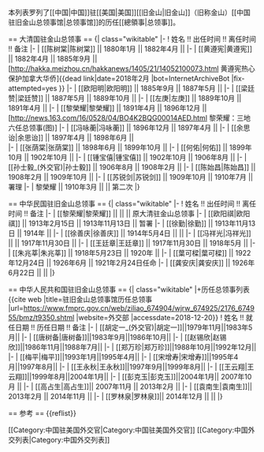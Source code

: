 本列表罗列了[[中国|中国]]驻[[美国|美国]][[旧金山|旧金山]]（旧称金山）[[中国驻旧金山总领事馆|总领事馆]]的历任[[總領事|总领事]]。

== 大清国驻金山总领事 ==
{| class="wikitable"
|-
! 姓名 !! 出任时间 !! 离任时间 !! 备注
|-
| [[陈树棠|陈树棠]] || 1880年1月 || 1882年4月 || 
|-
| [[黄遵宪|黄遵宪]] || 1882年4月 || 1885年9月 || <ref name=hzx>[http://hakka.meizhou.cn/hakkanews/1405/21/14052100073.html 黄遵宪热心保护加拿大华侨]{{dead link|date=2018年2月 |bot=InternetArchiveBot |fix-attempted=yes }}</ref>
|-
| [[欧阳明|欧阳明]] || 1885年9月 || 1887年5月 || <ref name=hzx/>
|-
| [[梁廷赞|梁廷赞]] || 1887年5月 || 1889年10月 ||
|-
| [[左庚|左庚]] || 1889年10月 || 1891年4月 || 
|-
| [[黎榮耀|黎榮耀]] || 1891年4月 || 1896年12月 || <ref>[http://news.163.com/16/0528/04/BO4K2BQG00014AED.html 黎荣耀：三地六任总领事(图)]</ref>
|-
| [[冯咏蘅|冯咏蘅]] || 1896年12月 || 1897年4月 || 
|-
| [[余思诒|余思诒]] || 1897年4月 || 1898年6月 ||  
|-
| [[张荫棠|张荫棠]] || 1898年6月 || 1899年10月 ||
|-
| [[何佑|何佑]] || 1899年10月 || 1902年10月 || 
|-
| [[锺宝僖|锺宝僖]] || 1902年10月 || 1906年8月 || 
|-
| [[孙士毅_(外交官)|孙士毅]] || 1906年8月 || 1908年2月 || 
|-
| [[陈始昌|陈始昌]] || 1908年2月 || 1909年10月 || 
|-
| [[苏锐剑|苏锐剑]] || 1909年10月 || 1910年7月 || 署理
|-
| 黎榮耀 || 1910年3月 ||  || 第二次
|}

== 中华民国驻旧金山总领事 ==
{| class="wikitable"
|-
! 姓名 !! 出任时间 !! 离任时间 !! 备注
|-
| [[黎荣耀|黎荣耀]] ||  ||  || 原大清驻金山总领事
|-
| [[欧阳祺|欧阳祺]] || 1913年2月15日 || 1913年11月13日 || 暂署
|-
| [[徐勤|徐勤]] || 1913年11月13日 || 1914年 || 
|-
| [[徐善庆|徐善庆]] || 1914年5月4日 ||  || 
|-
| [[冯祥光|冯祥光]] || || 1917年11月30日 || 
|-
| [[王廷章|王廷章]] || 1917年11月30日 || 1918年5月 || 
|-
| [[朱兆莘|朱兆莘]] || 1918年5月23日 || 1920年 || 
|-
| [[葉可樑|葉可樑]] || 1922年12月24日 || 1926年6月 || 1921年2月24日任命
|-
| [[龚安庆|龚安庆]] || 1926年6月22日 ||  ||
|}

== 中华人民共和国驻旧金山总领事 ==
{| class="wikitable"
|+历任总领事列表<ref>{{cite web |title=驻旧金山总领事馆历任总领事 |url=https://www.fmprc.gov.cn/web/ziliao_674904/wjrw_674925/2176_674955/bmz/t9350.shtml |website=外交部 |accessdate=2018-12-20}}</ref>
! 姓名 !! 就任日期 !! 历任日期 !! 备注
|-
| [[胡定一_(外交官)|胡定一]]||1979年11月||1983年5月|| 
|-
| [[唐树备|唐树备]]||1983年9月||1986年10月|| 
|-
| [[赵锡欣|赵锡欣]]||1986年11月||1988年7月|| 
|-
| [[郑万珍|郑万珍]]||1988年10月||1992年12月|| 
|-
| [[梅平|梅平]]||1993年1月||1995年4月|| 
|-
| [[宋增寿|宋增寿]]||1995年4月||1997年8月|| 
|-
| [[王永秋|王永秋]]||1997年9月||1999年8月|| 
|-
| [[王云翔|王云翔]]||1999年8月||2004年1月|| 
|-
| [[彭克玉|彭克玉]]||2004年1月|| 2007年10月 || 
|-
| [[高占生|高占生]]|| 2007年11月 || 2013年2月 || 
|-
| [[袁南生|袁南生]]|| 2013年2月 || 2014年11月 || 
|-
| [[罗林泉|罗林泉]]|| 2014年12月 || || 
|}

== 参考 ==
{{reflist}}

[[Category:中国驻美国外交官|Category:中国驻美国外交官]]
[[Category:中国外交列表|Category:中国外交列表]]